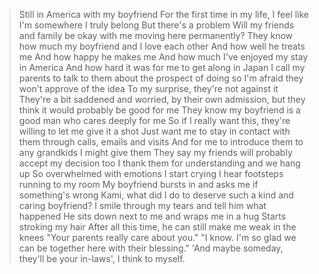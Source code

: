 >Still in America with my boyfriend
>For the first time in my life, I feel like I'm somewhere I truly belong
>But there's a problem
>Will my friends and family be okay with me moving here permanently?
>They know how much my boyfriend and I love each other
>And how well he treats me
>And how happy he makes me
>And how much I've enjoyed my stay in America
>And how hard it was for me to get along in Japan
>I call my parents to talk to them about the prospect of doing so
>I'm afraid they won't approve of the idea
>To my surprise, they're not against it
>They're a bit saddened and worried, by their own admission, but they think it would probably be good for me
>They know my boyfriend is a good man who cares deeply for me
>So if I really want this, they're willing to let me give it a shot
>Just want me to stay in contact with them through calls, emails and visits
>And for me to introduce them to any grandkids I might give them
>They say my friends will probably accept my decision too
>I thank them for understanding and we hang up
>So overwhelmed with emotions I start crying
>I hear footsteps running to my room
>My boyfriend bursts in and asks me if something's wrong
>Kami, what did I do to deserve such a kind and caring boyfriend?
>I smile through my tears and tell him what happened
>He sits down next to me and wraps me in a hug
>Starts stroking my hair
>After all this time, he can still make me weak in the knees
>"Your parents really care about you."
>"I know. I'm so glad we can be together here with their blessing."
>'And maybe someday, they'll be your in-laws', I think to myself.
